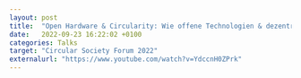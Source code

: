 ```yaml
---
layout: post
title:  "Open Hardware & Circularity: Wie offene Technologien & dezentrale Kreisläufe zusammenhängen"
date:   2022-09-23 16:22:02 +0100
categories: Talks
target: "Circular Society Forum 2022"
externalurl: "https://www.youtube.com/watch?v=YdccnH0ZPrk"
---
```

